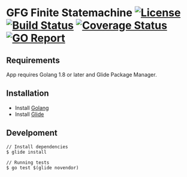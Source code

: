 # GFG Finite Statemachine [![License](http://img.shields.io/badge/license-mit-blue.svg)](#) [![Build Status](http://img.shields.io/travis/GFG/statemachine.svg)](https://travis-ci.org/GFG/statemachine) [![Coverage Status](https://img.shields.io/coveralls/GFG/statemachine.svg)](https://coveralls.io/github/GFG/statemachine) [![GO Report](https://goreportcard.com/badge/github.com/GFG/statemachine)](https://goreportcard.com/report/github.com/GFG/statemachine)

## Requirements
App requires Golang 1.8 or later and Glide Package Manager.

## Installation
- Install [Golang](https://golang.org/doc/install)
- Install [Glide](https://glide.sh)

## Develpoment
```
// Install dependencies
$ glide install

// Running tests
$ go test $(glide novendor)
```
